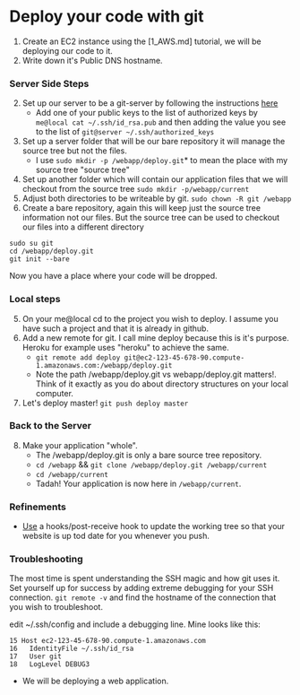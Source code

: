 # Deploy your code with git
1. Create an EC2 instance using the [1_AWS.md] tutorial, we will be deploying our code to it.
2. Write down it's Public DNS hostname. 

### Server Side Steps
2. Set up our server to be a git-server by following the instructions [here](https://git-scm.com/book/en/v1/Git-on-the-Server-Setting-Up-the-Server)
    * Add one of your public keys to the list of authorized keys by 
    `me@local cat ~/.ssh/id_rsa.pub` and then adding the value you see to the list of `git@server ~/.ssh/authorized_keys`
3. Set up a server folder that will be our bare repository it will manage the source tree but not the files. 
    * I use `sudo mkdir -p /webapp/deploy.git`* to mean the place with my source tree "source tree"
4. Set up another folder which will contain our application files that we will checkout from the source tree `sudo mkdir -p/webapp/current`
5. Adjust both directories to be writeable by git. `sudo chown -R git /webapp`
6. Create a bare repository, again this will keep just the source tree information not our files. But the source tree can be used to checkout our files into a different directory
```
sudo su git
cd /webapp/deploy.git
git init --bare
```
Now you have a place where your code will be dropped.

### Local steps

5. On your me@local cd to the project you wish to deploy. I assume you have such a project and that it is already in github.
6. Add a new remote for git. I call mine deploy because this is it's purpose. Heroku for example uses "heroku" to achieve the same.
   * `git remote add deploy git@ec2-123-45-678-90.compute-1.amazonaws.com:/webapp/deploy.git`
   * Note the path /webapp/deploy.git vs webapp/deploy.git matters!. Think of it exactly as you do about directory structures on your local
   computer.
7. Let's deploy master! `git push deploy master`

### Back to the Server
8. Make your application "whole". 
   * The /webapp/deploy.git is only a bare source tree repository. 
   * `cd /webapp` && `git clone /webapp/deploy.git /webapp/current`
   * `cd /webapp/current`
   * Tadah! Your application is now here in `/webapp/current`.
 
### Refinements
   * [Use](http://toroid.org/git-website-howto) a hooks/post-receive hook to update the working tree so that your website is up tod date for you whenever you push.

### Troubleshooting
The most time is spent understanding the SSH magic and how git uses it. Set yourself up for success by adding extreme debugging for your SSH connection.
`git remote -v` and find the hostname of the connection that you wish to troubleshoot.

edit ~/.ssh/config and include a debugging line. Mine looks like this:
``` 
15 Host ec2-123-45-678-90.compute-1.amazonaws.com
16   IdentityFile ~/.ssh/id_rsa
17   User git
18   LogLevel DEBUG3

```
* We will be deploying a web application.
